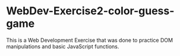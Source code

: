 # WebDev-Exercise2-color-guess-game

This is a Web Development Exercise that was done to practice DOM manipulations and basic JavaScript functions.
